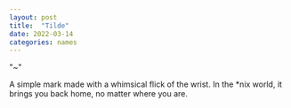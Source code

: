 ```yaml
---
layout: post
title:  "Tilde"
date: 2022-03-14
categories: names
---
```



"~"

A simple mark made with a whimsical flick of the wrist. In the *nix world, it brings you back home, no matter where you are.


